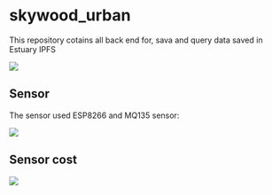 # skywood_urban

This repository cotains all back end for, sava and query data saved in Estuary IPFS

<img src="/home/oscar/GitHub/skywood_urban/img/filecoin_data.png"/>

## Sensor

The sensor used ESP8266 and MQ135 sensor:

<img src="/home/oscar/GitHub/skywood_urban/img/circuito.png"/>

## Sensor cost

<img src="/home/oscar/GitHub/skywood_urban/img/bom.png"/>
